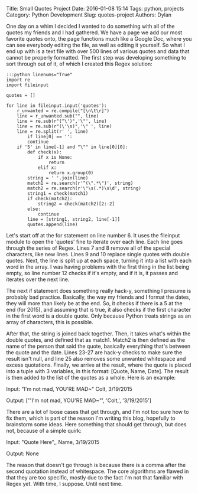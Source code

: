 Title: Small Quotes Project
Date: 2016-01-08 15:14
Tags: python, projects
Category: Python Development
Slug: quotes-project
Authors: Dylan

One day on a whim I decided I wanted to do something with all of the quotes my friends and I had gathered. We have a page we add our
most favorite quotes onto, the page functions much like a Google Doc, where you can see everybody editing the file, as well as editing it
yourself. So what I end up with is a text file with over 500 lines of various quotes and data that cannot be properly formatted. The
first step was developing something to sort through out of it, of which I created this Regex solution:

	:::python linenums="True"
	import re
	import fileinput

	quotes = []

	for line in fileinput.input('quotes'):
		r_unwanted = re.compile("[\n\t\r]")
		line = r_unwanted.sub("", line)
		line = re.sub(r"(^\')",'\"', line)
		line = re.sub(r"(\'\s)",'\" ', line)
		line = re.split(r' ', line)
      		if line[0] == '':
			continue
		if '5' in line[-1] and "\"" in line[0][0]:
			def check(x):
				if x is None:
					return
				elif x:
					return x.group(0)
			string = ' '.join(line)
			match1 = re.search(r'^(\".*\")', string)
			match2 = re.search(r'\"\s(.*)\s\d', string)
			string1 = check(match1)
			if check(match2):
				string2 = check(match2)[2:-2]
			else: 
				continue
			line = [string1, string2, line[-1]]
			quotes.append(line)

Let's start off at the for statement on line number 6. It uses the fileinput module to open the 'quotes' fine to iterate over each line. Each line goes through the series of Regex. Lines 7 and 8 remove all of the special characters, like new lines. Lines 9 and 10 replace single quotes with double quotes. Next, the line is split up at each space, turning it into a list with each word in the array. I was having problems with the first thing in the list being empty, so line number 12 checks if it's empty, and if it is, it passes and iterates over the next line. 

The next if statement does something really hack-y, something I presume is probably bad practice. Basically, the way my friends and I format the dates, they will more than likely be at the end. So, it checks if there is a 5 at the end (for 2015), and assuming that is true, it also checks if the first character in the first word is a double quote. Only because Python treats strings as an array of characters, this is possible. 

After that, the string is joined back together. Then, it takes what's within the double quotes, and defined that as match1. Match2 is then defined as the name of the person that said the quote, basically everything that's between the quote and the date. Lines 23-27 are hack-y checks to make sure the result isn't null, and line 25 also removes some unwanted whitespace and excess quotations. Finally, we arrive at the result, where the quote is placed into a tuple with 3 variables, in this format: [Quote, Name, Date]. The result is then added to the list of the quotes as a whole. Here is an example:

Input: "I'm not mad, YOU'RE MAD~" Colt, 3/19/2015

Output: ['"I\'m not mad, YOU\'RE MAD~"', 'Colt,', '3/19/2015']

There are a lot of loose cases that get through, and I'm not too sure how to fix them, which is part of the reason I'm writing this blog, hopefully to brainstorm some ideas. Here something that should get through, but does not, because of a simple quirk:

Input: "Quote Here",, Name, 3/19/2015

Output: None

The reason that doesn't go through is because there is a comma after the second quotation instead of whitespace. The core algorithms are flawed in that they are too specific, mostly due to the fact I'm not that familiar with Regex yet. With time, I suppose. Until next time.
